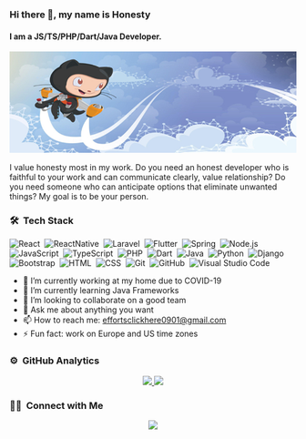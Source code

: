 ### Hi there 👋, my name is Honesty
#### I am a JS/TS/PHP/Dart/Java Developer.
![I am a JS/TS/PHP/Dart/Java Developer.](https://github.com/ClickHere0521/ClickHere0521/blob/main/wp3082268.jpg)

I value honesty most in my work. Do you need an honest developer who is faithful to your work and can communicate clearly, value relationship? Do you need someone who can anticipate options that eliminate unwanted things? My goal is to be your person.

### 🛠 &nbsp;Tech Stack

![React](https://img.shields.io/badge/-React-05122A?style=flat&logo=react)&nbsp;
![ReactNative](https://img.shields.io/badge/-React_Native-05122A?style=flat&logo=react)&nbsp;
![Laravel](https://img.shields.io/badge/-Laravel-05122A?style=flat&logo=laravel)&nbsp;
![Flutter](https://img.shields.io/badge/-Flutter-05122A?style=flat&logo=flutter)&nbsp;
![Spring](https://img.shields.io/badge/-Spring-05122A?style=flat&logo=spring)&nbsp;
![Node.js](https://img.shields.io/badge/-Node.js-05122A?style=flat&logo=node.js)&nbsp;
![JavaScript](https://img.shields.io/badge/-JavaScript-05122A?style=flat&logo=javascript)&nbsp;
![TypeScript](https://img.shields.io/badge/-TypeScript-05122A?style=flat&logo=typescript)&nbsp;
![PHP](https://img.shields.io/badge/-PHP-05122A?style=flat&logo=php)&nbsp;
![Dart](https://img.shields.io/badge/-Dart-05122A?style=flat&logo=dart)&nbsp;
![Java](https://img.shields.io/badge/-Java-05122A?style=flat&logo=Java&logoColor=FFA518)&nbsp;
![Python](https://img.shields.io/badge/-Python-05122A?style=flat&logo=python)&nbsp;
![Django](https://img.shields.io/badge/-Django-05122A?style=flat&logo=django&logoColor=092E20)&nbsp;
![Bootstrap](https://img.shields.io/badge/-Bootstrap-05122A?style=flat&logo=bootstrap&logoColor=563D7C)&nbsp;
![HTML](https://img.shields.io/badge/-HTML-05122A?style=flat&logo=HTML5)&nbsp;
![CSS](https://img.shields.io/badge/-CSS-05122A?style=flat&logo=CSS3&logoColor=1572B6)&nbsp;
![Git](https://img.shields.io/badge/-Git-05122A?style=flat&logo=git)&nbsp;
![GitHub](https://img.shields.io/badge/-GitHub-05122A?style=flat&logo=github)&nbsp;
![Visual Studio Code](https://img.shields.io/badge/-Visual%20Studio%20Code-05122A?style=flat&logo=visual-studio-code&logoColor=007ACC)&nbsp;

- 🔭 I’m currently working at my home due to COVID-19 
- 🌱 I’m currently learning Java Frameworks 
- 👯 I’m looking to collaborate on a good team 
- 💬 Ask me about anything you want 
- 📫 How to reach me: effortsclickhere0901@gmail.com 
- ⚡ Fun fact: work on Europe and US time zones 

### ⚙️ &nbsp;GitHub Analytics

<p align="center">
<a href="https://github.com/AVS1508">
  <img height="180em" src="https://github-readme-stats-eight-theta.vercel.app/api?username=ClickHere0521&show_icons=true&theme=algolia&include_all_commits=true&count_private=true"/>
  <img height="180em" src="https://github-readme-stats-eight-theta.vercel.app/api/top-langs/?username=ClickHere0521&layout=compact&langs_count=8&theme=algolia"/>
</a>
</p>

### 🤝🏻 &nbsp;Connect with Me

<p align="center">
<a href="mailto:effortsclickhere0901@gmail.com"><img src="https://img.shields.io/badge/-effortsclickhere0901@gmail.com-D14836?style=flat&logo=Gmail&logoColor=white"/></a>
</p>

